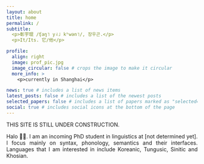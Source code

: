```yaml
---
layout: about
title: home
permalink: /
subtitle: 
  <p>彰宇琨 /ʧaŋ˥ y˨˩ kʰwən˥/, 장우곤.</p>
  <p>It/Its. 它/他</p>

profile:
  align: right
  image: prof_pic.jpg
  image_circular: false # crops the image to make it circular
  more_info: >
    <p>currently in Shanghai</p>

news: true # includes a list of news items
latest_posts: false # includes a list of the newest posts
selected_papers: false # includes a list of papers marked as "selected={true}"
social: true # includes social icons at the bottom of the page
---
```


<p text-decoration:underline>THIS SITE IS STILL UNDER CONSTRUCTION.</p>
<p align="justify">
  Halo 👋🏻. I am an incoming PhD student in linguistics at [not determined yet]. I focus mainly on syntax, phonology, semantics and their interfaces. Languages that I am interested in include Koreanic, Tungusic, Sinitic and Khosian.
</p>
